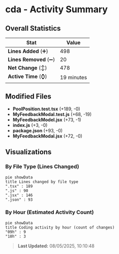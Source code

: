 # cda - Activity Summary 

## Overall Statistics

| Stat                   | Value                                                             |
| ---------------------- | ----------------------------------------------------------------- |
| **Lines Added** (➕)   | 498                                          |
| **Lines Removed** (➖) | 20                                        |
| **Net Change** (↕)    | 478                |
| **Active Time** (⌚)   | 19 minutes |


## Modified Files
- **PoolPosition.test.tsx** (+189, -0)
- **MyFeedbackModal.test.js** (+68, -19)
- **MyFeedbackModel.jsx** (+73, -1)
- **index.js** (+3, -0)
- **package.json** (+93, -0)
- **MyFeedbackModal.jsx** (+72, -0)

## Visualizations

### By File Type (Lines Changed)

```mermaid
pie showData
title Lines changed by file type
".tsx" : 189
".js" : 90
".jsx" : 146
".json" : 93
```

### By Hour (Estimated Activity Count)

```mermaid
pie showData
title Coding activity by hour (count of changes)
"09h" : 9
"10h" : 3
```


> **Last Updated:** 08/05/2025, 10:10:48